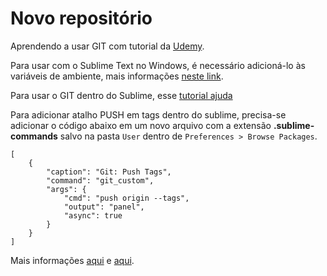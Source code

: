 # Novo repositório

Aprendendo a usar GIT com tutorial da [Udemy](https://www.udemy.com/git-e-github-para-iniciantes/).

Para usar com o Sublime Text no Windows, é necessário adicioná-lo às variáveis de ambiente, mais informações [neste link](https://scotch.io/tutorials/open-sublime-text-from-the-command-line-using-subl-exe-windows).

Para usar o GIT dentro do Sublime, esse [tutorial ajuda](https://scotch.io/tutorials/using-git-inside-of-sublime-text-to-improve-workflow)

Para adicionar atalho PUSH em tags dentro do sublime, precisa-se adicionar o código abaixo em um novo arquivo com a extensão **.sublime-commands** salvo na pasta `User` dentro de `Preferences > Browse Packages`.

```
[
    { 
        "caption": "Git: Push Tags", 
        "command": "git_custom", 
        "args": {
            "cmd": "push origin --tags",
            "output": "panel",
            "async": true
        }
    } 
]
```

Mais informações [aqui](https://sublimegit.readthedocs.io/en/latest//customizations.html) e [aqui](https://github.com/SublimeGit/SublimeGit/issues/68#issuecomment-36945176).